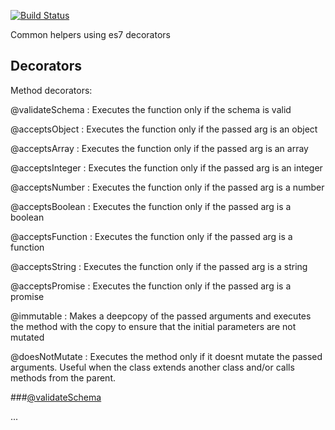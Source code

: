 [![Build Status](https://travis-ci.org/AvraamMavridis/Couturier.js.svg?branch=master)](https://travis-ci.org/AvraamMavridis/Couturier.js)

Common helpers using es7 decorators

## Decorators

Method decorators: 

<a name="validateSchema">@validateSchema</a> :  Executes the function only if the schema is valid

<a name="acceptsObject">@acceptsObject</a>      :  Executes the function only if the passed arg is an object

<a name="acceptsArray">@acceptsArray</a> :  Executes the function only if the passed arg is an array

<a name="acceptsInteger">@acceptsInteger</a> :  Executes the function only if the passed arg is an integer

<a name="acceptsNumber">@acceptsNumber</a> :  Executes the function only if the passed arg is a number

<a name="acceptsBoolean">@acceptsBoolean</a> :  Executes the function only if the passed arg is a boolean

<a name="acceptsFunction">@acceptsFunction</a> :  Executes the function only if the passed arg is a function

<a name="acceptsString">@acceptsString</a> :  Executes the function only if the passed arg is a string

<a name="acceptsPromise">@acceptsPromise</a> :  Executes the function only if the passed arg is a promise

<a name="immutable">@immutable</a> :  Makes a deepcopy of the passed arguments and executes the method with the copy to ensure that the initial parameters are not mutated

<a name="doesNotMutate">@doesNotMutate</a> :  Executes the method only if it doesnt mutate the passed arguments. Useful when the class extends another class and/or calls methods from the parent.

###[@validateSchema](#validateSchema)

...
